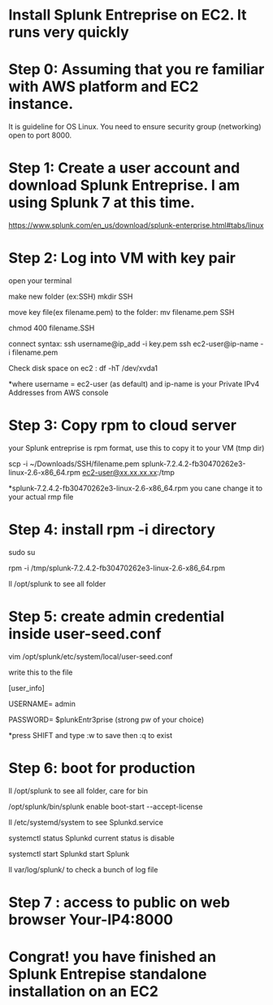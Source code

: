 # Install Splunk Entreprise on EC2. It runs very quickly
# Step 0: Assuming that you re familiar with AWS platform and EC2 instance.
It is guideline for OS Linux. You need to ensure security group (networking) open to port 8000.

# Step 1: Create a user account and download Splunk Entreprise. I am using Splunk 7 at this time.
https://www.splunk.com/en_us/download/splunk-enterprise.html#tabs/linux

# Step 2: Log into VM with key pair
open your terminal

make new folder (ex:SSH) mkdir SSH

move key file(ex filename.pem) to the folder: mv filename.pem SSH

chmod 400 filename.SSH

connect syntax: ssh username@ip_add -i key.pem
                ssh ec2-user@ip-name -i filename.pem
                
Check disk space on ec2 : df -hT /dev/xvda1

*where username = ec2-user (as default) and ip-name is your Private IPv4 Addresses from AWS console


# Step 3: Copy rpm to cloud server
your Splunk entreprise is rpm format, use this to copy it to your VM (tmp dir)

scp -i ~/Downloads/SSH/filename.pem splunk-7.2.4.2-fb30470262e3-linux-2.6-x86_64.rpm ec2-user@xx.xx.xx.xx:/tmp

*splunk-7.2.4.2-fb30470262e3-linux-2.6-x86_64.rpm you cane change it to your actual rmp file

# Step 4: install rpm -i directory
sudo su

rpm -i /tmp/splunk-7.2.4.2-fb30470262e3-linux-2.6-x86_64.rpm 

ll /opt/splunk  to see all folder


# Step 5: create admin credential inside user-seed.conf
vim /opt/splunk/etc/system/local/user-seed.conf

write this to the file

[user_info]

USERNAME= admin

PASSWORD= $plunkEntr3prise (strong pw of your choice)

*press SHIFT and type :w to save then :q to exist

# Step 6: boot for production
ll /opt/splunk   to see all folder, care for bin

/opt/splunk/bin/splunk enable boot-start --accept-license

ll /etc/systemd/system    to see Splunkd.service

systemctl status Splunkd  current status is disable

systemctl start Splunkd   start Splunk

ll var/log/splunk/        to check a bunch of log file

# Step 7 : access to public on web browser Your-IP4:8000

# Congrat! you have finished an Splunk Entrepise standalone installation on an EC2 
